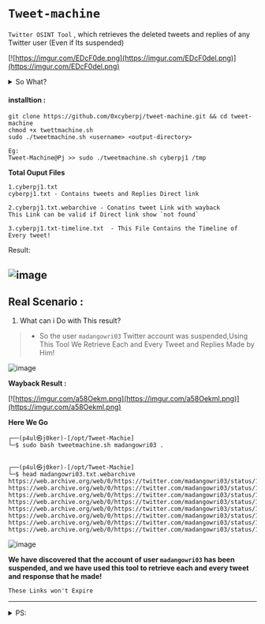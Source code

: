   # `Tweet-machine`
  
  
   `Twitter OSINT Tool` ,  which retrieves the deleted tweets and replies of any Twitter user (Even if Its suspended) 
          
 
 [![https://imgur.com/EDcF0de.png](https://imgur.com/EDcF0del.png)](https://imgur.com/EDcF0del.png)
 
 <details><summary>So What?</summary>
 <b>we can retrieve all tweets and replies (even if the account has been suspended) ,Using This Tool!</b>
 </details>
 
#### installtion :

```
git clone https://github.com/0xcyberpj/tweet-machine.git && cd tweet-machine
chmod +x twettmachine.sh
sudo ./tweetmachine.sh <username> <output-directory>

Eg:
Tweet-Machine@Pj >> sudo ./tweetmachine.sh cyberpj1 /tmp 
```
 
**Total Ouput Files**

```
1.cyberpj1.txt  
cyberpj1.txt - Contains tweets and Replies Direct link

2.cyberpj1.txt.webarchive - Conatins tweet Link with wayback 
This Link can be valid if Direct link show `not found`

3.cyberpj1.txt-timeline.txt  - This File Contains the Timeline of Every tweet!
```

Result: 

![image](https://user-images.githubusercontent.com/72292872/151848632-e56996fa-8e2d-439e-9abd-a5de8f27628f.png)
----

## Real Scenario : 

1. What can i Do with This result?

> - So the user  `madangowri03` Twitter account was suspended,Using This Tool We Retrieve Each and Every Tweet and Replies Made by Him!

![image](https://user-images.githubusercontent.com/72292872/151909602-60d1e4b4-b356-4713-87fb-bd67038dd7b5.png)

**Wayback Result :**

[![https://imgur.com/a58Oekm.png](https://imgur.com/a58Oekml.png)](https://imgur.com/a58Oekml.png)

**Here We Go**
```
┌──(p4ul㉿j0ker)-[/opt/Tweet-Machie]
└─$ sudo bash tweetmachine.sh madangowri03 . 


┌──(p4ul㉿j0ker)-[/opt/Tweet-Machie]
└─$ head madangowri03.txt.webarchive
https://web.archive.org/web/0/https://twitter.com/madangowri03/status/1385829419093151744
https://web.archive.org/web/0/https://twitter.com/madangowri03/status/1385829654754304000
https://web.archive.org/web/0/https://twitter.com/madangowri03/status/1385864438058676234
https://web.archive.org/web/0/https://twitter.com/madangowri03/status/1385864505385578498
https://web.archive.org/web/0/https://twitter.com/madangowri03/status/1385864553888583683
https://web.archive.org/web/0/https://twitter.com/madangowri03/status/1386013567871164416
https://web.archive.org/web/0/https://twitter.com/madangowri03/status/1386177747697868804
https://web.archive.org/web/0/https://twitter.com/madangowri03/status/1386178947692457984
```
![image](https://user-images.githubusercontent.com/72292872/151910703-bf5a6fe3-dce3-4729-82bd-2734d51afa97.png)

**We have discovered that the account of user `madangowri03` has been suspended, and we have used this tool to retrieve each and every tweet and response that he made!**

`These Links won't Expire`

----
<details><summary>PS:</summary>

 <pre>Even if You dont know the Username ,you  can simple type <b>madangowri</b> it will fetch all the past and current twitter profile links</pre>
<pre>It Can Be Used in CTFs and SOCMINT </pre>
  
Thank You 
</details>
